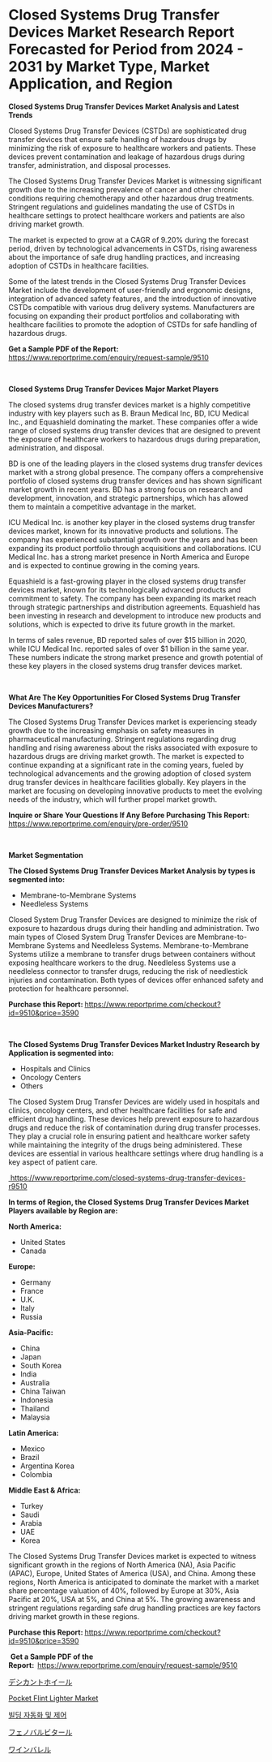 <p><h1>Closed Systems Drug Transfer Devices Market Research Report Forecasted for Period from 2024 -  2031 by Market Type, Market Application, and Region</h1></p><p><strong>Closed Systems Drug Transfer Devices Market Analysis and Latest Trends</strong></p>
<p><p>Closed Systems Drug Transfer Devices (CSTDs) are sophisticated drug transfer devices that ensure safe handling of hazardous drugs by minimizing the risk of exposure to healthcare workers and patients. These devices prevent contamination and leakage of hazardous drugs during transfer, administration, and disposal processes.</p><p>The Closed Systems Drug Transfer Devices Market is witnessing significant growth due to the increasing prevalence of cancer and other chronic conditions requiring chemotherapy and other hazardous drug treatments. Stringent regulations and guidelines mandating the use of CSTDs in healthcare settings to protect healthcare workers and patients are also driving market growth.</p><p>The market is expected to grow at a CAGR of 9.20% during the forecast period, driven by technological advancements in CSTDs, rising awareness about the importance of safe drug handling practices, and increasing adoption of CSTDs in healthcare facilities.</p><p>Some of the latest trends in the Closed Systems Drug Transfer Devices Market include the development of user-friendly and ergonomic designs, integration of advanced safety features, and the introduction of innovative CSTDs compatible with various drug delivery systems. Manufacturers are focusing on expanding their product portfolios and collaborating with healthcare facilities to promote the adoption of CSTDs for safe handling of hazardous drugs.</p></p>
<p><strong>Get a Sample PDF of the Report:&nbsp;</strong> <a href="https://www.reportprime.com/enquiry/request-sample/9510">https://www.reportprime.com/enquiry/request-sample/9510</a></p>
<p>&nbsp;</p>
<p><strong>Closed Systems Drug Transfer Devices Major Market Players</strong></p>
<p><p>The closed systems drug transfer devices market is a highly competitive industry with key players such as B. Braun Medical Inc, BD, ICU Medical Inc., and Equashield dominating the market. These companies offer a wide range of closed systems drug transfer devices that are designed to prevent the exposure of healthcare workers to hazardous drugs during preparation, administration, and disposal.</p><p>BD is one of the leading players in the closed systems drug transfer devices market with a strong global presence. The company offers a comprehensive portfolio of closed systems drug transfer devices and has shown significant market growth in recent years. BD has a strong focus on research and development, innovation, and strategic partnerships, which has allowed them to maintain a competitive advantage in the market.</p><p>ICU Medical Inc. is another key player in the closed systems drug transfer devices market, known for its innovative products and solutions. The company has experienced substantial growth over the years and has been expanding its product portfolio through acquisitions and collaborations. ICU Medical Inc. has a strong market presence in North America and Europe and is expected to continue growing in the coming years.</p><p>Equashield is a fast-growing player in the closed systems drug transfer devices market, known for its technologically advanced products and commitment to safety. The company has been expanding its market reach through strategic partnerships and distribution agreements. Equashield has been investing in research and development to introduce new products and solutions, which is expected to drive its future growth in the market.</p><p>In terms of sales revenue, BD reported sales of over $15 billion in 2020, while ICU Medical Inc. reported sales of over $1 billion in the same year. These numbers indicate the strong market presence and growth potential of these key players in the closed systems drug transfer devices market.</p></p>
<p>&nbsp;</p>
<p><strong>What Are The Key Opportunities For Closed Systems Drug Transfer Devices Manufacturers?</strong></p>
<p><p>The Closed Systems Drug Transfer Devices market is experiencing steady growth due to the increasing emphasis on safety measures in pharmaceutical manufacturing. Stringent regulations regarding drug handling and rising awareness about the risks associated with exposure to hazardous drugs are driving market growth. The market is expected to continue expanding at a significant rate in the coming years, fueled by technological advancements and the growing adoption of closed system drug transfer devices in healthcare facilities globally. Key players in the market are focusing on developing innovative products to meet the evolving needs of the industry, which will further propel market growth.</p></p>
<p><strong>Inquire or Share Your Questions If Any Before Purchasing This Report:</strong> <a href="https://www.reportprime.com/enquiry/pre-order/9510">https://www.reportprime.com/enquiry/pre-order/9510</a></p>
<p>&nbsp;</p>
<p><strong>Market Segmentation</strong></p>
<p><strong>The Closed Systems Drug Transfer Devices Market Analysis by types is segmented into:</strong></p>
<p><ul><li>Membrane-to-Membrane Systems</li><li>Needleless Systems</li></ul></p>
<p><p>Closed System Drug Transfer Devices are designed to minimize the risk of exposure to hazardous drugs during their handling and administration. Two main types of Closed System Drug Transfer Devices are Membrane-to-Membrane Systems and Needleless Systems. Membrane-to-Membrane Systems utilize a membrane to transfer drugs between containers without exposing healthcare workers to the drug. Needleless Systems use a needleless connector to transfer drugs, reducing the risk of needlestick injuries and contamination. Both types of devices offer enhanced safety and protection for healthcare personnel.</p></p>
<p><strong>Purchase this Report:&nbsp;</strong><a href="https://www.reportprime.com/checkout?id=9510&price=3590">https://www.reportprime.com/checkout?id=9510&price=3590</a></p>
<p>&nbsp;</p>
<p><strong>The Closed Systems Drug Transfer Devices Market Industry Research by Application is segmented into:</strong></p>
<p><ul><li>Hospitals and Clinics</li><li>Oncology Centers</li><li>Others</li></ul></p>
<p><p>The Closed System Drug Transfer Devices are widely used in hospitals and clinics, oncology centers, and other healthcare facilities for safe and efficient drug handling. These devices help prevent exposure to hazardous drugs and reduce the risk of contamination during drug transfer processes. They play a crucial role in ensuring patient and healthcare worker safety while maintaining the integrity of the drugs being administered. These devices are essential in various healthcare settings where drug handling is a key aspect of patient care.</p></p>
<p><a href="https://www.reportprime.com/closed-systems-drug-transfer-devices-r9510">&nbsp;https://www.reportprime.com/closed-systems-drug-transfer-devices-r9510</a></p>
<p><strong>In terms of Region, the Closed Systems Drug Transfer Devices Market Players available by Region are:</strong></p>
<p>
    <p> <strong> North America: </strong>
        <ul>
            <li>United States</li>
            <li>Canada</li>
        </ul>
        </p> 
    <p> <strong> Europe: </strong>
        <ul>
            <li>Germany</li>
            <li>France</li>
            <li>U.K.</li>
            <li>Italy</li>
            <li>Russia</li>
        </ul>
        </p> 
    <p> <strong> Asia-Pacific: </strong>
        <ul>
            <li>China</li>
            <li>Japan</li>
            <li>South Korea</li>
            <li>India</li>
            <li>Australia</li>
            <li>China Taiwan</li>
            <li>Indonesia</li>
            <li>Thailand</li>
            <li>Malaysia</li>
        </ul>
        </p> 
    <p> <strong> Latin America: </strong>
        <ul>
            <li>Mexico</li>
            <li>Brazil</li>
            <li>Argentina Korea</li>
            <li>Colombia</li>
        </ul>
        </p> 
    <p> <strong> Middle East & Africa: </strong>
        <ul>
            <li>Turkey</li>
            <li>Saudi</li>
            <li>Arabia</li>
            <li>UAE</li>
            <li>Korea</li>
        </ul>
    </p>
    </p>
<p><p>The Closed Systems Drug Transfer Devices market is expected to witness significant growth in the regions of North America (NA), Asia Pacific (APAC), Europe, United States of America (USA), and China. Among these regions, North America is anticipated to dominate the market with a market share percentage valuation of 40%, followed by Europe at 30%, Asia Pacific at 20%, USA at 5%, and China at 5%. The growing awareness and stringent regulations regarding safe drug handling practices are key factors driving market growth in these regions.</p></p>
<p><strong>Purchase this Report: </strong><a href="https://www.reportprime.com/checkout?id=9510&price=3590">https://www.reportprime.com/checkout?id=9510&price=3590</a></p>
<p>&nbsp;<strong>Get a Sample PDF of the Report:&nbsp;&nbsp;</strong><a href="https://www.reportprime.com/enquiry/request-sample/9510">https://www.reportprime.com/enquiry/request-sample/9510</a></p>
<p><strong></strong></p>
<p><p><a href="https://github.com/tanyaali3/Market-Research-Report-List-1/blob/main/829559978555.md">デシカントホイール</a></p><p><a href="https://issuu.com/reportprime-2/docs/pocket-flint-lighter-market-size-2030.pptx">Pocket Flint Lighter Market</a></p><p><a href="https://medium.com/@othaleffler66/%EA%B1%B4%EB%AC%BC-%EC%9E%90%EB%8F%99%ED%99%94-%EB%B0%8F-%EC%A0%9C%EC%96%B4-%EC%8B%9C%EC%9E%A5-%EB%B6%84%EC%84%9D-cagr-%EC%8B%9C%EC%9E%A5-%EC%84%B8%EB%B6%84%ED%99%94-%EB%B0%8F-%EA%B8%80%EB%A1%9C%EB%B2%8C-%EC%82%B0%EC%97%85-%EA%B0%9C%EC%9A%94-c265576c22a0">빌딩 자동화 및 제어</a></p><p><a href="https://medium.com/@neilmartin36/%E3%83%95%E3%82%A7%E3%83%8E%E3%83%90%E3%83%AB%E3%83%93%E3%82%BF%E3%83%BC%E3%83%AB%E5%B8%82%E5%A0%B4-2031%E5%B9%B4%E3%81%BE%E3%81%A7%E3%81%AE%E6%88%90%E5%8A%9F%E3%81%99%E3%82%8B%E3%83%93%E3%82%B8%E3%83%8D%E3%82%B9%E6%88%A6%E7%95%A5%E3%81%AE%E9%8D%B5-22efd177f5d2">フェノバルビタール</a></p><p><a href="https://github.com/reliezer65/Market-Research-Report-List-1/blob/main/509041178554.md">ワインバレル</a></p></p>
